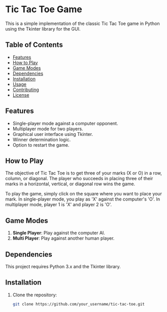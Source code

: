 # Tic Tac Toe Game

This is a simple implementation of the classic Tic Tac Toe game in Python using the Tkinter library for the GUI.

## Table of Contents

- [Features](#features)
- [How to Play](#how-to-play)
- [Game Modes](#game-modes)
- [Dependencies](#dependencies)
- [Installation](#installation)
- [Usage](#usage)
- [Contributing](#contributing)
- [License](#license)

## Features

- Single-player mode against a computer opponent.
- Multiplayer mode for two players.
- Graphical user interface using Tkinter.
- Winner determination logic.
- Option to restart the game.

## How to Play

The objective of Tic Tac Toe is to get three of your marks (X or O) in a row, column, or diagonal. The player who succeeds in placing three of their marks in a horizontal, vertical, or diagonal row wins the game.

To play the game, simply click on the square where you want to place your mark. In single-player mode, you play as 'X' against the computer's 'O'. In multiplayer mode, player 1 is 'X' and player 2 is 'O'.

## Game Modes

1. **Single Player**: Play against the computer AI.
2. **Multi Player**: Play against another human player.

## Dependencies

This project requires Python 3.x and the Tkinter library.

## Installation

1. Clone the repository:

   ```bash
   git clone https://github.com/your_username/tic-tac-toe.git
